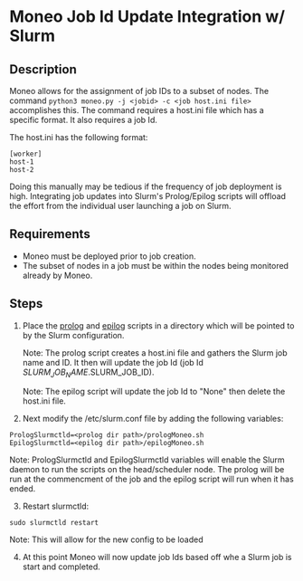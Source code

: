 Moneo Job Id Update Integration w/ Slurm
=====
Description
-----
Moneo allows for the assignment of job IDs to a subset of nodes. The command ```python3 moneo.py -j <jobid> -c <job host.ini file>``` accomplishes this. The command requires a host.ini file which has a specific format. It also requires a job Id.

The host.ini has the following format:
```
[worker]
host-1
host-2
```
Doing this manually may be tedious if the frequency of job deployment is high. Integrating job updates into Slurm's Prolog/Epilog scripts will offload the effort from the individual user launching a job on Slurm.

Requirements
-----
- Moneo must be deployed prior to job creation.
- The subset of nodes in a job must be within the nodes being monitored already by Moneo.

Steps
-----
1. Place the [prolog](./prologMoneo.sh) and [epilog](./epilogMoneo.sh) scripts in a directory which will be pointed to by the Slurm configuration.

    Note: The prolog script creates a host.ini file and gathers the Slurm job name and ID. It then will update the job Id (job Id $SLURM_JOB_NAME.$SLURM_JOB_ID). 

    Note: The epilog script will update the job Id to "None" then delete the host.ini file.

2. Next modify the /etc/slurm.conf file by adding the following variables:
```
PrologSlurmctld=<prolog dir path>/prologMoneo.sh
EpilogSlurmctld=<epilog dir path>/epilogMoneo.sh
```

Note:  PrologSlurmctld and EpilogSlurmctld variables will enable the Slurm daemon to run the scripts on the head/scheduler node. The prolog will be run at the commencment of the job and the epilog script will run when it has ended. 

3. Restart slurmctld:
```
sudo slurmctld restart
```

Note: This will allow for the new config to be loaded

4. At this point Moneo will now update job Ids based off whe a Slurm job is start and completed.




